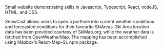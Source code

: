 Small website demonstrating skills in Javascript, Typescript, React, nodeJS, HTML, and CSS.

SnowCast allows users to open a porthole into current weather conditions and forecasted conditions for their favourite SkiAreas.
Ski Area location data has been provided courtesy of SkiMap.org, while the weather data is fetched from OpenWeatherMap.
The mapping has been accomplished using Mapbox's React-Map-GL npm package.
